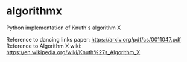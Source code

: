 # algorithmx
Python implementation of Knuth's algorithm X

Reference to dancing links paper: https://arxiv.org/pdf/cs/0011047.pdf
Reference to Algorithm X wiki: https://en.wikipedia.org/wiki/Knuth%27s_Algorithm_X
